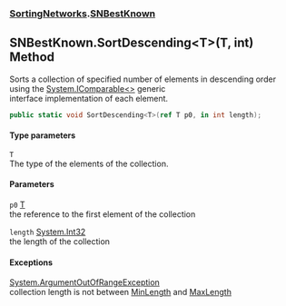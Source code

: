 ### [SortingNetworks](./SortingNetworks.md 'SortingNetworks').[SNBestKnown](./SortingNetworks-SNBestKnown.md 'SortingNetworks.SNBestKnown')
## SNBestKnown.SortDescending&lt;T&gt;(T, int) Method
Sorts a collection of specified number of elements in descending order using the [System.IComparable&lt;&gt;](https://docs.microsoft.com/en-us/dotnet/api/System.IComparable-1 'System.IComparable`1') generic  
interface implementation of each element.  
```csharp
public static void SortDescending<T>(ref T p0, in int length);
```
#### Type parameters
<a name='SortingNetworks-SNBestKnown-SortDescending-T-(T_int)-T'></a>
`T`  
The type of the elements of the collection.  
  
#### Parameters
<a name='SortingNetworks-SNBestKnown-SortDescending-T-(T_int)-p0'></a>
`p0` [T](#SortingNetworks-SNBestKnown-SortDescending-T-(T_int)-T 'SortingNetworks.SNBestKnown.SortDescending&lt;T&gt;(T, int).T')  
the reference to the first element of the collection  
  
<a name='SortingNetworks-SNBestKnown-SortDescending-T-(T_int)-length'></a>
`length` [System.Int32](https://docs.microsoft.com/en-us/dotnet/api/System.Int32 'System.Int32')  
the length of the collection  
  
#### Exceptions
[System.ArgumentOutOfRangeException](https://docs.microsoft.com/en-us/dotnet/api/System.ArgumentOutOfRangeException 'System.ArgumentOutOfRangeException')  
collection length is not between [MinLength](./SortingNetworks-SNBestKnown-MinLength.md 'SortingNetworks.SNBestKnown.MinLength') and [MaxLength](./SortingNetworks-SNBestKnown-MaxLength.md 'SortingNetworks.SNBestKnown.MaxLength')  
